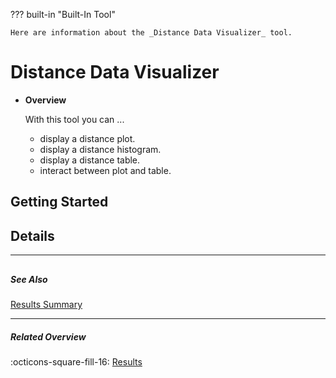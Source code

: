 ??? built-in "Built-In Tool"
    
    Here are information about the _Distance Data Visualizer_ tool.

# Distance Data Visualizer
<div class="grid cards" markdown>

-   __Overview__

     With this tool you can ...

    - display a distance plot.
    - display a distance histogram.
    - display a distance table.
    - interact between plot and table.

</div>

## Getting Started

## Details


---
##

##### See Also
[Results Summary](summary.md)

---

##### Related Overview
:octicons-square-fill-16: [Results](index.md)
